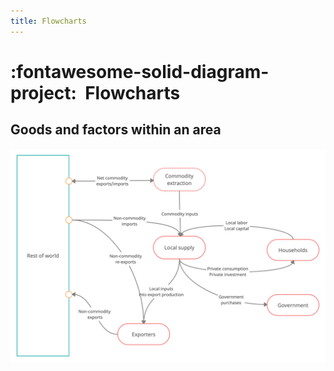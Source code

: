 ```yaml
---
title: Flowcharts
---
```


# :fontawesome-solid-diagram-project:  Flowcharts

## Goods and factors within an area

![Flowchart of goods and factors](flowchart-goods-factors.png)



